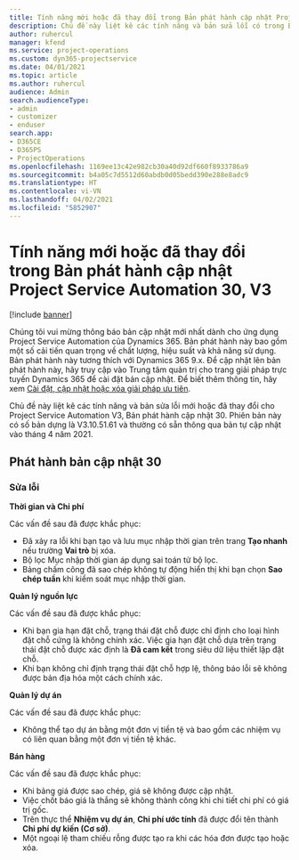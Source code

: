 ```yaml
---
title: Tính năng mới hoặc đã thay đổi trong Bản phát hành cập nhật Project Service Automation 30, V3
description: Chủ đề này liệt kê các tính năng và bản sửa lỗi có trong Bản phát hành cập nhật Project Service Automation 30, V3.
author: ruhercul
manager: kfend
ms.service: project-operations
ms.custom: dyn365-projectservice
ms.date: 04/01/2021
ms.topic: article
ms.author: ruhercul
audience: Admin
search.audienceType:
- admin
- customizer
- enduser
search.app:
- D365CE
- D365PS
- ProjectOperations
ms.openlocfilehash: 1169ee13c42e982cb30a40d92df660f8933786a9
ms.sourcegitcommit: b4a05c7d5512d60abdb0d05bedd390e288e8adc9
ms.translationtype: HT
ms.contentlocale: vi-VN
ms.lasthandoff: 04/02/2021
ms.locfileid: "5852907"
---
```

# <a name="whats-new-or-changed-in-project-service-automation-update-release-30-v3"></a>Tính năng mới hoặc đã thay đổi trong Bản phát hành cập nhật Project Service Automation 30, V3

[!include [banner](../includes/psa-now-project-operations.md)]

Chúng tôi vui mừng thông báo bản cập nhật mới nhất dành cho ứng dụng Project Service Automation của Dynamics 365. Bản phát hành này bao gồm một số cải tiến quan trọng về chất lượng, hiệu suất và khả năng sử dụng. Bản phát hành này tương thích với Dynamics 365 9.x. Để cập nhật lên bản phát hành này, hãy truy cập vào Trung tâm quản trị cho trang giải pháp trực tuyến Dynamics 365 để cài đặt bản cập nhật. Để biết thêm thông tin, hãy xem [Cài đặt, cập nhật hoặc xóa giải pháp ưu tiên](https://docs.microsoft.com/power-platform/admin/install-remove-preferred-solution).

Chủ đề này liệt kê các tính năng và bản sửa lỗi mới hoặc đã thay đổi cho Project Service Automation V3, Bản phát hành cập nhật 30. Phiên bản này có số bản dựng là V3.10.51.61 và thường có sẵn thông qua bản tự cập nhật vào tháng 4 năm 2021.

## <a name="update-release-30"></a>Phát hành bản cập nhật 30

### <a name="bug-fixes"></a>Sửa lỗi

**Thời gian và Chi phí**

Các vấn đề sau đã được khắc phục:

- Đã xảy ra lỗi khi bạn tạo và lưu mục nhập thời gian trên trang **Tạo nhanh** nếu trường **Vai trò** bị xóa.
- Bộ lọc Mục nhập thời gian áp dụng sai toán tử bộ lọc.
- Bảng chấm công đã sao chép không tự động hiển thị khi bạn chọn **Sao chép tuần** khi kiểm soát mục nhập thời gian.

**Quản lý nguồn lực**

Các vấn đề sau đã được khắc phục:

- Khi bạn gia hạn đặt chỗ, trạng thái đặt chỗ được chỉ định cho loại hình đặt chỗ cứng là không chính xác. Việc gia hạn đặt chỗ dựa trên trạng thái đặt chỗ được xác định là **Đã cam kết** trong siêu dữ liệu thiết lập đặt chỗ.
- Khi bạn không chỉ định trạng thái đặt chỗ hợp lệ, thông báo lỗi sẽ không được bản địa hóa một cách chính xác.

**Quản lý dự án**

Các vấn đề sau đã được khắc phục:

- Không thể tạo dự án bằng một đơn vị tiền tệ và bao gồm các nhiệm vụ có liên quan bằng một đơn vị tiền tệ khác.

**Bán hàng**

Các vấn đề sau đã được khắc phục:

- Khi bảng giá được sao chép, giá sẽ không được cập nhật.
- Việc chốt báo giá là thắng sẽ không thành công khi chi tiết chi phí có giá trị gốc.
- Trên thực thể **Nhiệm vụ dự án**, **Chi phí ước tính** đã được đổi tên thành **Chi phí dự kiến (Cơ sở)**.
- Một ngoại lệ tham chiếu rỗng được tạo ra khi các hóa đơn được tạo hoặc xóa.
